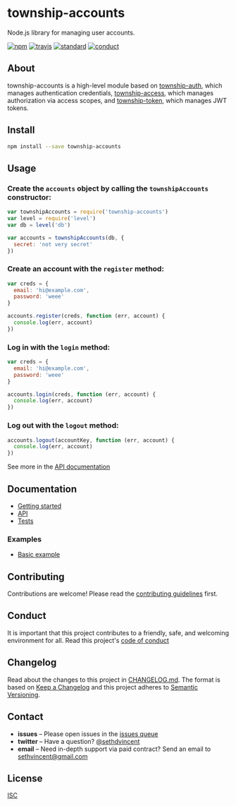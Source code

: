 # township-accounts

Node.js library for managing user accounts.

[![npm][npm-image]][npm-url]
[![travis][travis-image]][travis-url]
[![standard][standard-image]][standard-url]
[![conduct][conduct]][conduct-url]

[npm-image]: https://img.shields.io/npm/v/township-accounts.svg?style=flat-square
[npm-url]: https://www.npmjs.com/package/township-accounts
[travis-image]: https://img.shields.io/travis/township/township-accounts.svg?style=flat-square
[travis-url]: https://travis-ci.org/township/township-accounts
[standard-image]: https://img.shields.io/badge/code%20style-standard-brightgreen.svg?style=flat-square
[standard-url]: http://npm.im/standard
[conduct]: https://img.shields.io/badge/code%20of%20conduct-contributor%20covenant-green.svg?style=flat-square
[conduct-url]: CONDUCT.md

## About

township-accounts is a high-level module based on [township-auth](), which manages authentication credentials, [township-access](), which manages authorization via access scopes, and [township-token](), which manages JWT tokens.

## Install

```sh
npm install --save township-accounts
```

## Usage

### Create the `accounts` object by calling the `townshipAccounts` constructor:

```js
var townshipAccounts = require('township-accounts')
var level = require('level')
var db = level('db')

var accounts = townshipAccounts(db, {
  secret: 'not very secret'
})
```

### Create an account with the `register` method:

```js
var creds = {
  email: 'hi@example.com',
  password: 'weee'
}

accounts.register(creds, function (err, account) {
  console.log(err, account)
})
```

### Log in with the `login` method:

```js
var creds = {
  email: 'hi@example.com',
  password: 'weee'
}

accounts.login(creds, function (err, account) {
  console.log(err, account)
})
```

### Log out with the `logout` method:

```js
accounts.logout(accountKey, function (err, account) {
  console.log(err, account)
})
```

See more in the [API documentation](docs/api.md)

## Documentation
- [Getting started](docs/getting-started.md)
- [API](docs/api.md)
- [Tests](tests/)

### Examples
- [Basic example](examples/basic.js)

## Contributing

Contributions are welcome! Please read the [contributing guidelines](CONTRIBUTING.md) first.

## Conduct

It is important that this project contributes to a friendly, safe, and welcoming environment for all. Read this project's [code of conduct](CONDUCT.md)

## Changelog

Read about the changes to this project in [CHANGELOG.md](CHANGELOG.md). The format is based on [Keep a Changelog](http://keepachangelog.com/) and this project adheres to [Semantic Versioning](http://semver.org/).

## Contact

- **issues** – Please open issues in the [issues queue](https://github.com/township/township-accounts/issues)
- **twitter** – Have a question? [@sethdvincent](https://twitter.com/sethdvincent)
- **email** – Need in-depth support via paid contract? Send an email to sethvincent@gmail.com

## License

[ISC](LICENSE.md)
